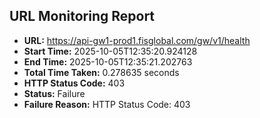 ## URL Monitoring Report

- **URL:** https://api-gw1-prod1.fisglobal.com/gw/v1/health
- **Start Time:** 2025-10-05T12:35:20.924128
- **End Time:** 2025-10-05T12:35:21.202763
- **Total Time Taken:** 0.278635 seconds
- **HTTP Status Code:** 403
- **Status:** Failure
- **Failure Reason:** HTTP Status Code: 403
